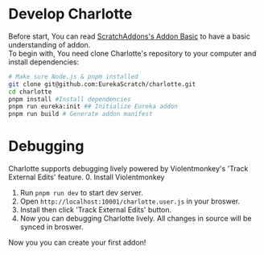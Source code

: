 # Develop Charlotte
Before start, You can read [ScratchAddons's Addon Basic](https://scratchaddons.com/docs/develop/getting-started/addon-basics/) to have a basic understanding of addon.   
To begin with, You need clone Charlotte's repository to your computer and install dependencies:
```bash
# Make sure Node.js & pnpm installed
git clone git@github.com:EurekaScratch/charlotte.git
cd charlotte
pnpm install #Install dependencies
pnpm run eureka:init ## Initialize Eureka addon
pnpm run build # Generate addon manifest
```

# Debugging
Charlotte supports debugging lively powered by Violentmonkey's 'Track External Edits' feature.
0. Install Violentmonkey
1. Run `pnpm run dev` to start dev server.
2. Open ``http://localhost:10001/charlotte.user.js`` in your broswer.
3. Install then click 'Track External Edits' button.
4. Now you can debugging Charlotte lively. All changes in source will be synced in broswer.

Now you you can create your first addon!
